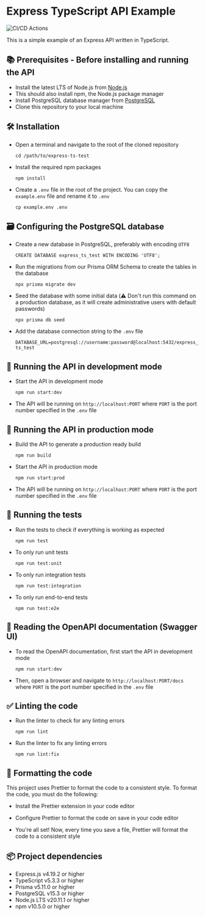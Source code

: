 # Express TypeScript API Example

![CI/CD Actions](https://github.com/rsca7213/express-ts-test/actions/workflows/api.yml/badge.svg)

This is a simple example of an Express API written in TypeScript.

## 📚 Prerequisites - Before installing and running the API

- Install the latest LTS of Node.js from [Node.js](https://nodejs.org/en/)
- This should also install npm, the Node.js package manager
- Install PostgreSQL database manager from [PostgreSQL](https://www.postgresql.org/download/)
- Clone this repository to your local machine

## 🛠️ Installation

- Open a terminal and navigate to the root of the cloned repository

  `cd /path/to/express-ts-test`

- Install the required npm packages

  `npm install`

- Create a `.env` file in the root of the project. You can copy the `example.env` file and rename it to `.env`

  `cp example.env .env`

## 🗃️ Configuring the PostgreSQL database

- Create a new database in PostgreSQL, preferably with encoding `UTF8`

  `CREATE DATABASE express_ts_test WITH ENCODING 'UTF8';`

- Run the migrations from our Prisma ORM Schema to create the tables in the database

  `npx prisma migrate dev`

- Seed the database with some initial data (⚠️ Don't run this command on a production database, as it will create administrative users with default passwords)

  `npx prisma db seed`

- Add the database connection string to the `.env` file

  `DATABASE_URL=postgresql://username:password@localhost:5432/express_ts_test`

## 🚀 Running the API in development mode

- Start the API in development mode

  `npm run start:dev`

- The API will be running on `http://localhost:PORT` where `PORT` is the port number specified in the `.env` file

## 🚀 Running the API in production mode

- Build the API to generate a production ready build

  `npm run build`

- Start the API in production mode

  `npm run start:prod`

- The API will be running on `http://localhost:PORT` where `PORT` is the port number specified in the `.env` file

## 🧪 Running the tests

- Run the tests to check if everything is working as expected

  `npm run test`

- To only run unit tests

  `npm run test:unit`

- To only run integration tests

  `npm run test:integration`

- To only run end-to-end tests

  `npm run test:e2e`

## 📃 Reading the OpenAPI documentation (Swagger UI)

- To read the OpenAPI documentation, first start the API in development mode

  `npm run start:dev`

- Then, open a browser and navigate to `http://localhost:PORT/docs` where `PORT` is the port number specified in the `.env` file

## ✅ Linting the code

- Run the linter to check for any linting errors

  `npm run lint`

- Run the linter to fix any linting errors

  `npm run lint:fix`

## 🎨 Formatting the code

This project uses Prettier to format the code to a consistent style. To format the code, you must do the following:

- Install the Prettier extension in your code editor

- Configure Prettier to format the code on save in your code editor

- You're all set! Now, every time you save a file, Prettier will format the code to a consistent style

## 📦 Project dependencies

- Express.js v4.19.2 or higher
- TypeScript v5.3.3 or higher
- Prisma v5.11.0 or higher
- PostgreSQL v15.3 or higher
- Node.js LTS v20.11.1 or higher
- npm v10.5.0 or higher
